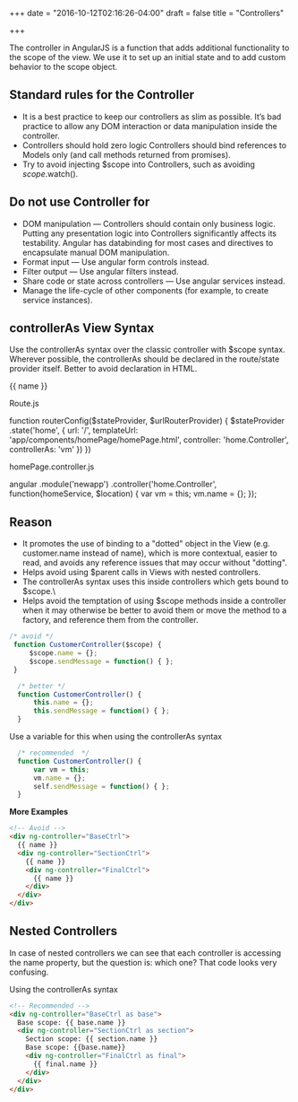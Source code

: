 +++
date = "2016-10-12T02:16:26-04:00"
draft = false
title = "Controllers"

+++

The controller in AngularJS is a function that adds additional functionality to the scope of the view. We use it to set up an initial state and to add custom behavior to the scope object.

## Standard rules for the Controller
   * It is a best practice to keep our controllers as slim as possible. It’s bad practice to allow any DOM interaction or data manipulation inside the controller.
   * Controllers should hold zero logic Controllers should bind references to Models only (and call methods returned from promises).
   * Try to avoid injecting $scope into Controllers, such as avoiding $scope.$watch().

## Do not use Controller for

   * DOM manipulation — Controllers should contain only business logic. Putting any presentation logic into Controllers significantly affects its testability. Angular has databinding for most cases and directives to encapsulate manual DOM manipulation.
   * Format input — Use angular form controls instead.
   * Filter output — Use angular filters instead.
   * Share code or state across controllers — Use angular services instead.
   * Manage the life-cycle of other components (for example, to create service instances).


## controllerAs View Syntax

Use the controllerAs syntax over the classic controller with $scope syntax. Wherever possible, the controllerAs should be declared in the route/state provider itself. Better to avoid declaration in HTML.
<!-- avoid -->
<div ng-controller="home.Controller">
    {{ name }}
</div>

<!-- recommended -->

Route.js

function routerConfig($stateProvider, $urlRouterProvider) {
        $stateProvider
            .state('home', {
                url: '/',
 templateUrl:        'app/components/homePage/homePage.html',
                controller: 'home.Controller',
                controllerAs: 'vm'
            })
})

homePage.controller.js

angular
        .module('newapp')
    .controller('home.Controller', function(homeService,    $location) {
            var vm = this;
        vm.name = {};
    });


## Reason

   * It promotes the use of binding to a "dotted" object in the View (e.g. customer.name instead of name), which is more contextual, easier to read, and avoids any reference issues that may occur without "dotting".
   * Helps avoid using $parent calls in Views with nested controllers.
   * The controllerAs syntax uses this inside controllers which gets bound to $scope.\
   * Helps avoid the temptation of using $scope methods inside a controller when it may otherwise be better to avoid them or move the method to a factory, and reference them from the controller.


   ```javascript
   /* avoid */
    function CustomerController($scope) {
        $scope.name = {};
        $scope.sendMessage = function() { };
    }

```

```javascript
  /* better */
  function CustomerController() {
      this.name = {};
      this.sendMessage = function() { };
  }

```

Use a variable for this when using the controllerAs syntax

```javascript
  /* recommended  */
  function CustomerController() {
      var vm = this;
      vm.name = {};
      self.sendMessage = function() { };
  }
```

<b>More Examples</b>

```html
<!-- Avoid -->
<div ng-controller="BaseCtrl">
  {{ name }}
  <div ng-controller="SectionCtrl">
    {{ name }}
    <div ng-controller="FinalCtrl">
      {{ name }}
    </div>
  </div>
</div>
```
## Nested Controllers

In case of nested controllers we can see that each controller is accessing the name property, but the question is: which one? That code looks very confusing.

Using the controllerAs syntax

```html
<!-- Recommended -->
<div ng-controller="BaseCtrl as base">
  Base scope: {{ base.name }}
  <div ng-controller="SectionCtrl as section">
    Section scope: {{ section.name }}
    Base scope: {{base.name}}
    <div ng-controller="FinalCtrl as final">
      {{ final.name }}
    </div>
  </div>
</div>
```
